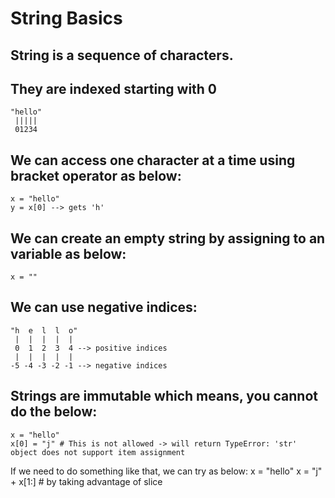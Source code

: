 # String Basics

## String is a sequence of characters. 

## They are indexed starting with 0
 	"hello"
	 |||||
	 01234

## We can access one character at a time using bracket operator as below:
    x = "hello"
	y = x[0] --> gets 'h'

## We can create an empty string by assigning to an variable as below:
    x = ""
   
## We can use negative indices:
	"h  e  l  l  o"
	 |  |  |  |  |
	 0  1  2  3  4 --> positive indices
	 |  |  |  |  |
	-5 -4 -3 -2 -1 --> negative indices

## Strings are immutable which means, you cannot do the below:
    x = "hello"
    x[0] = "j" # This is not allowed -> will return TypeError: 'str' object does not support item assignment
   If we need to do something like that, we can try as below:
    x = "hello"
    x = "j" + x[1:] # by taking advantage of slice
